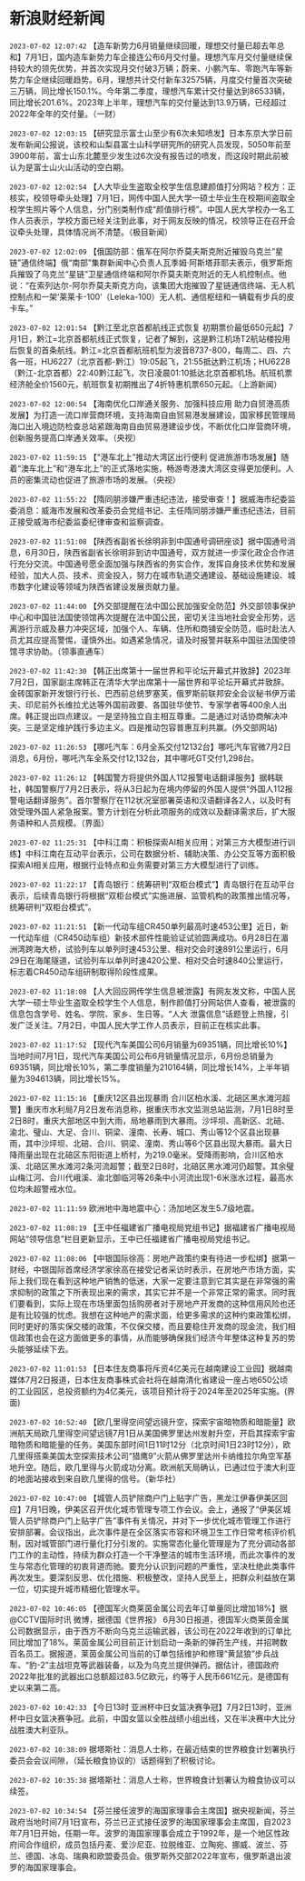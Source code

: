 # 新浪财经新闻
`2023-07-02 12:07:42` 【造车新势力6月销量继续回暖，理想交付量已超去年总和】7月1日，国内造车新势力车企接连公布6月交付量。理想汽车月交付量继续保持较大的领先优势，并首次实现月交付破3万辆；蔚来、小鹏汽车、零跑汽车等新势力车企继续回暖趋势。6月，理想共计交付新车32575辆，月度交付量首次突破三万辆，同比增长150.1%。今年第二季度，理想汽车累计交付量达到86533辆，同比增长201.6%。2023年上半年，理想汽车的交付量达到13.9万辆，已经超过2022年全年的交付量。（一财）

`2023-07-02 12:03:15` 【研究显示富士山至少有6次未知喷发】日本东京大学日前发布新闻公报说，该校和山梨县富士山科学研究所的研究人员发现，5050年前至3900年前，富士山东北麓至少发生过6次没有报告过的喷发，而这段时期此前被认为是富士山火山活动的空白期。

`2023-07-02 12:02:54` 【人大毕业生盗取全校学生信息建颜值打分网站？校方：正核实，校领导牵头处理】7月1日，网传中国人民大学一硕士毕业生在校期间盗取全校学生照片等个人信息，分门别类制作成“颜值排行榜”。中国人民大学校办一名工作人员表示，学校方面已经关注到此事，对于网友反映的情况，校领导正在召开会议牵头处理，具体情况尚不清楚。（极目新闻）

`2023-07-02 12:02:09` 【俄国防部：俄军在阿尔乔莫夫斯克附近摧毁乌克兰“星链”通信终端】俄“南部”集群新闻中心负责人瓦季姆·阿斯塔菲耶夫表示，俄罗斯炮兵摧毁了乌克兰“星链”卫星通信终端和阿尔乔莫夫斯克附近的无人机控制点。他说：“在索列达尔-阿尔乔莫夫斯克方向，该集团大炮摧毁了星链通信终端、无人机控制点和一架‘莱莱卡-100’（Leleka-100）无人机、通信枢纽和一辆载有步兵的皮卡车。”

`2023-07-02 12:01:54` 【黔江至北京首都航线正式恢复 初期票价最低650元起】7月1日，黔江=北京首都航线正式恢复，记者了解到，这是黔江机场T2航站楼投用后恢复的首条航线。黔江=北京首都航班机型为波音B737-800，每周二、四、六各一班，HU6227（北京首都-黔江）19:05起飞，21:55抵达黔江机场；HU6228（黔江-北京首都）22:40黔江起飞，次日凌晨01:10抵达北京首都机场。航班机票经济舱全价1560元，航班恢复初期推出了4折特惠机票650元起。（上游新闻）

`2023-07-02 12:00:54` 【海南优化口岸通关服务、加强科技应用 助力自贸港高质发展】为打造一流口岸营商环境，支持海南自由贸易港发展建设，国家移民管理局海口出入境边防检查总站紧跟海南自由贸易港建设步伐，不断优化口岸营商环境，创新服务提高口岸通关效率。（央视）

`2023-07-02 11:59:15` 【“港车北上”推动大湾区出行便利 促进旅游市场发展】随着“澳车北上”和“港车北上”的正式落地实施，畅游粤港澳大湾区变得更加便利。人员的密集流动也促进了旅游市场的发展。（央视）

`2023-07-02 11:55:22` 【隋同朋涉嫌严重违纪违法，接受审查！】据威海市纪委监委消息：威海市发展和改革委员会党组书记、主任隋同朋涉嫌严重违纪违法，目前正接受威海市纪委监委纪律审查和监察调查。

`2023-07-02 11:51:08` 【陕西省副省长徐明非到中国通号调研座谈】据中国通号消息，6月30日，陕西省副省长徐明非到访中国通号，双方就进一步深化政企合作进行充分交流。中国通号愿全面加强与陕西省的务实合作，发挥自身技术优势和发展经验，加大人员、技术、资金投入，努力在城市轨道交通建设、基础设施建设、城市数字化建设等领域为陕西省建设发展贡献力量。

`2023-07-02 11:44:00` 【外交部提醒在法中国公民加强安全防范】外交部领事保护中心和中国驻法国使领馆再次提醒在法中国公民，密切关注当地社会安全形势，远离游行示威及暴力冲突区域，加强个人、车辆、住所和商铺安全防范，临时赴法人员尤其应提高警惕，谨慎外出。如遇紧急情况，请及时报警并联系中国驻法国使领馆寻求协助。（领事直通车）

`2023-07-02 11:42:30` 【韩正出席第十一届世界和平论坛开幕式并致辞】2023年7月2日，国家副主席韩正在清华大学出席第十一届世界和平论坛开幕式并致辞。金砖国家新开发银行行长、巴西前总统罗塞芙，俄罗斯前联邦安全会议秘书伊万诺夫、印尼前外长维拉尤达等外国前政要、各国驻华使节、专家学者等400余人出席。韩正提出四点建议。一是坚持独立自主相互尊重。二是通过对话协商解决冲突。三是坚定维护践行多边主义。四是推动包容普惠互利共赢。(外交部网站)

`2023-07-02 11:26:53` 【哪吒汽车：6月全系交付12132台】哪吒汽车官微7月2日消息，6月份，哪吒汽车全系交付12,132台，其中哪吒GT交付1,298台。

`2023-07-02 11:26:12` 【韩国警方将提供外国人112报警电话翻译服务】据韩联社，韩国警察厅7月2日表示，将从3日起为在境内停留的外国人提供“外国人112报警电话翻译服务”。首尔警察厅在112状况室部署英语和汉语翻译各2人，以及时有效受理外国人紧急报案。警方计划在分析此项服务的成效以及翻译需求后，扩大服务语种和人员规模。（界面）

`2023-07-02 11:25:31` 【中科江南：积极探索AI相关应用；对第三方大模型进行训练】中科江南在互动平台表示，公司在数据分析、辅助决策、办公交互等方面积极探索AI相关应用，根据行业特点和业务需要对第三方大模型进行了训练。

`2023-07-02 11:22:17` 【青岛银行：统筹研判“双柜台模式”】青岛银行在互动平台表示，后续青岛银行将根据“双柜台模式”实施进展、监管机构的政策推出情况等，统筹研判“双柜台模式”。

`2023-07-02 11:21:51` 【新一代动车组CR450单列最高时速453公里】近日，新一代动车组（CR450动车组）新技术部件性能验证试验圆满成功。6月28日在湄洲湾跨海大桥，试验列车以单列时速453公里、相对交会时速891公里运行，6月29日在海尾隧道，试验列车以单列时速420公里、相对交会时速840公里运行，标志着CR450动车组研制取得阶段性成果。

`2023-07-02 11:18:08` 【人大回应网传学生信息被泄露】有网友发文称，中国人民大学一硕士毕业生盗取全校学生个人信息，制作颜值打分网站供人查看，被泄露的信息包含学号、姓名、学院、家乡、生日等。“人大 泄露信息”话题登上热搜，引发广泛关注。7月2日，中国人民大学工作人员表示，目前正在核实此事。

`2023-07-02 11:17:52` 【现代汽车美国公司6月销量为69351辆，同比增长10%】当地时间7月1日，现代汽车美国公司公布6月销量情况显示，6月份总销量为69351辆，同比增长10%，第二季度销量为210164辆，同比增长14%，上半年销量为394613辆，同比增长15%。

`2023-07-02 11:15:16` 【重庆12区县出现暴雨 合川区柏水溪、北碚区黑水滩河超警】重庆市水利局7月2日发布消息称，据重庆市水文监测总站监测，7月1日8时至2日8时，重庆大部地区中到大雨，局地暴雨到大暴雨。沙坪坝、高新区、北碚、渝北、璧山、大足、合川、铜梁、潼南、长寿、城口、秀山等12个区县出现暴雨，其中沙坪坝、北碚、合川、铜梁、潼南、秀山等6个区县出现大暴雨。最大日降雨量出现在北碚区东阳街道上桥村，为219.0毫米。受降雨影响，合川区柏水溪、北碚区黑水滩河2条河流超警；截至2日8时，北碚区黑水滩河仍超警。其余璧山梅江河、合川代峨溪、渝北御临河等26条中小河流出现1-6米涨水过程，最高水位均未超警戒水位。

`2023-07-02 11:11:59` 欧洲地中海地震中心：汤加地区发生5.7级地震。

`2023-07-02 11:08:19` 【王中任福建省广播电视局党组书记】据福建省广播电视局网站“领导信息”栏目更新显示，王中已任福建省广播电视局党组书记。

`2023-07-02 11:08:06` 【中银国际徐高：房地产政策约束有待进一步松绑】据第一财经，中银国际首席经济学家徐高在接受记者采访时表示，在房地产市场方面，实际上我们现在看到这种地产销售的低迷，大家一定要注意到它其实是在非常强的需求抑制的政策之下所表现出来的需求，其实它并不是一个非常正常的需求。同时我们要看到，实际上现在市场里面包括购房者对于房地产开发商的这种信用风险也还是有比较强的忧虑。我想在这种地产的需求面，给更多需求的这种约束政策松绑，同时更好的落实保交楼的政策，不仅保交楼，而且要稳住开发商的现金流，我们相信政策也会在这方面做更多的事情，从而能够确保我们经济今年整体这种复苏的势头能够延续下去。

`2023-07-02 11:01:53` 【日本住友商事将斥资4亿美元在越南建设工业园】据越南媒体7月2日报道，日本住友商事株式会社将在越南清化省建设一座占地650公顷的工业园区，总投资额约为4亿美元，该项目预计将于2024年至2025年实施。(界面)

`2023-07-02 10:52:40` 【欧几里得空间望远镜升空，探索宇宙暗物质和暗能量】欧洲航天局欧几里得空间望远镜7月1日从美国佛罗里达州发射升空，开启其探索宇宙暗物质和暗能量的任务。美国东部时间1日11时12分（北京时间1日23时12分），欧几里得搭乘美国太空探索技术公司“猎鹰9”火箭从佛罗里达州卡纳维拉尔角空军基地升空。随后，欧几里得与火箭成功分离。欧洲航天局确认，已通过位于澳大利亚的地面站接收到来自欧几里得的信号。（新华社）

`2023-07-02 10:47:00` 【城管人员铲除商户门上贴字广告，黑龙江伊春伊美区回应】7月1日晚，伊美区召开优化城市管理专项工作会议。会上，通报了“伊美区城管人员铲除商户门上贴字广告”事件有关情况，并对下一步优化城市管理工作进行安排部署。会议指出，此次事件是在全区落实市容和环境卫生工作日常考核评价机制，因对城管部门进行量化打分引发的。实施常态化量化管理是为了充分调动各部门工作的主动性，持续为群众打造一个干净整洁的城市生活环境，而此次事件的发生与常态化管理的初衷背道而驰。要充分认识到问题的严重性，坚决杜绝此类事件再次发生。要深刻反思、优化措施、积极整改，坚持人民至上，把群众利益放在第一位，切实提升城市精细化管理水平。

`2023-07-02 10:46:05` 【德国军火商莱茵金属公司去年订单量同比增加18%】据@CCTV国际时讯 微博，据德国《世界报》 6月30日报道，德国军火商莱茵金属公司数据显示，由于西方不断向乌克兰运输武器，该公司在2022年收到的订单比同比增加了18%。莱茵金属公司目前正计划启动一条新的弹药生产线，并招聘数百名员工。据报道，莱茵金属公司当前的订单包括维护和修理“黄鼠狼”步兵战车、“豹-2”主战坦克等武器装备，以及为乌克兰提供弹药。据估计，德国政府2022年批准的武器出口总额超过83.5亿欧元，约等于人民币661亿元，是德国有史以来第二高。

`2023-07-02 10:42:33` 【今日13时 亚洲杯中日女篮决赛争冠】7月2日13时，亚洲杯中日女篮决赛争冠。此前，中国女篮以全胜战绩小组出线，又在半决赛中大比分战胜澳大利亚队。

`2023-07-02 10:38:09` 据塔斯社：消息人士称，在最近结束的世界粮食计划署执行委员会会议间隙，（延长粮食协议的）话题得到了积极讨论。

`2023-07-02 10:35:38` 据塔斯社：消息人士称，世界粮食计划署认为粮食协议可以续签。

`2023-07-02 10:34:54` 【芬兰接任波罗的海国家理事会主席国】据央视新闻，芬兰政府当地时间7月1日宣布，芬兰已正式接任波罗的海国家理事会主席国，自2023年7月1日开始，任期一年。波罗的海国家理事会成立于1992年，是一个地区性政府间合作组织，成员包括丹麦、爱沙尼亚、拉脱维亚、立陶宛、挪威、波兰、芬兰、德国、冰岛、瑞典和欧盟委员会。俄罗斯外交部2022年宣布，俄罗斯退出波罗的海国家理事会。

